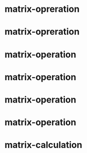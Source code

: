 # matrix-opreration
# matrix-opreration
# matrix-operation
# matrix-operation
# matrix-operation
# matrix-operation
# matrix-calculation
